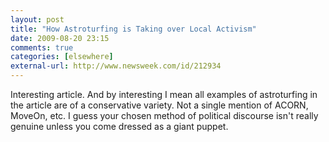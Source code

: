 ```yaml
---
layout: post  
title: "How Astroturfing is Taking over Local Activism"  
date: 2009-08-20 23:15  
comments: true  
categories: [elsewhere]
external-url: http://www.newsweek.com/id/212934  
---
```


Interesting article. And by interesting I mean all examples of astroturfing in the article are of a conservative variety. Not a single mention of ACORN, MoveOn, etc. I guess your chosen method of political discourse isn't really genuine unless you come dressed as a giant puppet.
